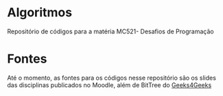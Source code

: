 # Algoritmos
Repositório de códigos para a matéria MC521- Desafios de Programação

# Fontes
Até o momento, as fontes para os códigos nesse repositório são os slides das disciplinas publicados no Moodle, além de BitTree do [Geeks4Geeks](https://www.geeksforgeeks.org/binary-indexed-tree-or-fenwick-tree-2/)